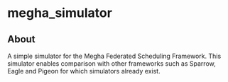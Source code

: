 # megha_simulator
## About
A simple simulator for the Megha Federated Scheduling Framework. This simulator enables comparison with other frameworks such as Sparrow, Eagle and Pigeon for which simulators already exist.
